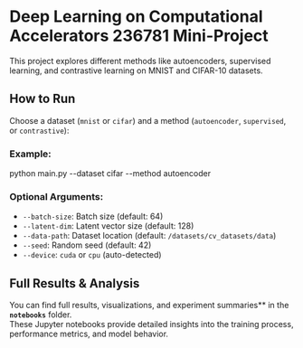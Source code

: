 # Deep Learning on Computational Accelerators 236781 Mini-Project

This project explores different methods like autoencoders, supervised learning, and contrastive learning on MNIST and CIFAR-10 datasets.

## How to Run

Choose a dataset (`mnist` or `cifar`) and a method (`autoencoder`, `supervised`, or `contrastive`):

### Example:
python main.py --dataset cifar --method autoencoder

### Optional Arguments:
- `--batch-size`: Batch size (default: 64)  
- `--latent-dim`: Latent vector size (default: 128)  
- `--data-path`: Dataset location (default: `/datasets/cv_datasets/data`)  
- `--seed`: Random seed (default: 42)  
- `--device`: `cuda` or `cpu` (auto-detected)

## Full Results & Analysis

You can find full results, visualizations, and experiment summaries** in the **`notebooks`** folder.  
These Jupyter notebooks provide detailed insights into the training process, performance metrics, and model behavior.